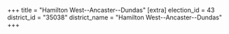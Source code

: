 +++
title = "Hamilton West--Ancaster--Dundas"
[extra]
election_id = 43
district_id = "35038"
district_name = "Hamilton West--Ancaster--Dundas"
+++
